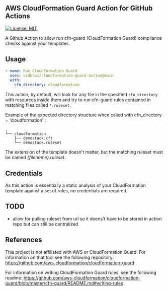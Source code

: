 ## AWS CloudFormation Guard Action for GitHub Actions

[![License: MIT](https://img.shields.io/badge/License-MIT-yellow.svg)](https://opensource.org/licenses/MIT)

A Github Action to allow run cfn-guard (CloudFormation Guard) compliance checks against your templates.
## Usage

```yaml
- name: Run CloudFormation Guard
  uses: kidbrax/cloudformation-guard-action@main
  with:
    cfn_directory: cloudformation
```

This action, by default, will look for any file in the specified `cfn_directory` with resources inside them and try to run cfn-guard rules contained in matching files called `*.ruleset`.

Example of the expected directory structure when called with cfn_directory = 'cloudformation' :
```
.
└── cloudformation
    ├── demostack.cft
    └── demostack.ruleset
```

The extension of the template doesn't matter, but the matching ruleset must be named _{filename}.ruleset_.

## Credentials
As this action is essentially a static analysis of your CloudFormation template against a set of rules, no credentials are required.

## TODO

- allow for pulling ruleset from url so it doens't have to be stored in action repo but can still be centralized

## References

This project is not affiliated with AWS or CloudFormation Guard.  For information on that tool see the following repository:
https://github.com/aws-cloudformation/cloudformation-guard

For information on writing CloudFormation Guard rules, see the following readme:
https://github.com/aws-cloudformation/cloudformation-guard/blob/master/cfn-guard/README.md#writing-rules
